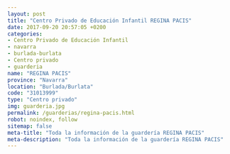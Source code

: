 ```yaml
---
layout: post
title: "Centro Privado de Educación Infantil REGINA PACIS"
date: 2017-09-20 20:57:05 +0200
categories:
- Centro Privado de Educación Infantil
- navarra
- burlada-burlata
- Centro privado
- guarderia
name: "REGINA PACIS"
province: "Navarra"
location: "Burlada/Burlata"
code: "31013999"
type: "Centro privado"
img: guarderia.jpg
permalink: /guarderias/regina-pacis.html
robot: noindex, follow
sitemap: false
meta-title: "Toda la información de la guardería REGINA PACIS"
meta-description: "Toda la información de la guardería REGINA PACIS"
---
```

